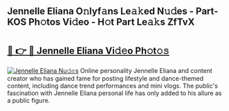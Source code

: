 ## Jennelle Eliana O𝚗lyf𝚊ns Le𝚊𝚔ed N𝚞𝚍es - Part-KOS Ph𝚘tos Vi𝚍eo - H𝚘t Part Le𝚊𝚔s ZfTvX

# <h2><a href="http://hf8nfsi.feru.top/?c=Jennelle+Eliana">🔗 👉 🔴 Jennelle Eliana Vi𝚍𝚎o Ph𝚘t𝚘𝚜</a></h2>

[![Jennelle Eliana Nu𝚍𝚎s](https://i.imgur.com/0TWrTi3.gif)](http://hf8nfsi.feru.top/?c=Jennelle+Eliana)
Online personality Jennelle Eliana and content creator who has gained fame for posting lifestyle and dance-themed content, including dance trend performances and mini vlogs. The public's fascination with Jennelle Eliana personal life has only added to his allure as a public figure. 
